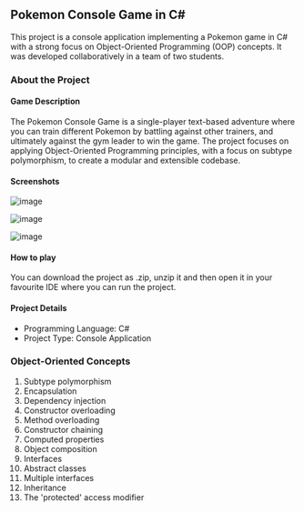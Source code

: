 ## Pokemon Console Game in C#
This project is a console application implementing a Pokemon game in C# with a strong focus on Object-Oriented Programming (OOP) concepts. It was developed collaboratively in a team of two students.

### About the Project
#### Game Description
The Pokemon Console Game is a single-player text-based adventure where you can train different Pokemon by battling against other trainers, and ultimately against the gym leader to win the game. The project focuses on applying Object-Oriented Programming principles, with a focus on subtype polymorphism, to create a modular and extensible codebase.

#### Screenshots
![image](https://github.com/Hanna-Holm/PokemonAdventure/assets/18073317/331aafb6-2ec3-40d2-b98d-ef4e9d4c65c1)

![image](https://github.com/Hanna-Holm/PokemonAdventure/assets/18073317/28b1ce8f-a0e6-40cf-b87d-6f94cd0b3442)

![image](https://github.com/Hanna-Holm/PokemonAdventure/assets/18073317/f68a0ac1-118d-4a7d-8cea-a4b569a12aa6)


#### How to play
You can download the project as .zip, unzip it and then open it in your favourite IDE where you can run the project.

#### Project Details
* Programming Language: C#
* Project Type: Console Application

### Object-Oriented Concepts
1. Subtype polymorphism
2. Encapsulation
3. Dependency injection
4. Constructor overloading
5. Method overloading
6. Constructor chaining
7. Computed properties
8. Object composition
9. Interfaces
10. Abstract classes
11. Multiple interfaces
12. Inheritance
13. The 'protected' access modifier
